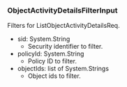 ### ObjectActivityDetailsFilterInput
Filters for ListObjectActivityDetailsReq.

- sid: System.String
  - Security identifier to filter.
- policyId: System.String
  - Policy ID to filter.
- objectIds: list of System.Strings
  - Object ids to filter.
